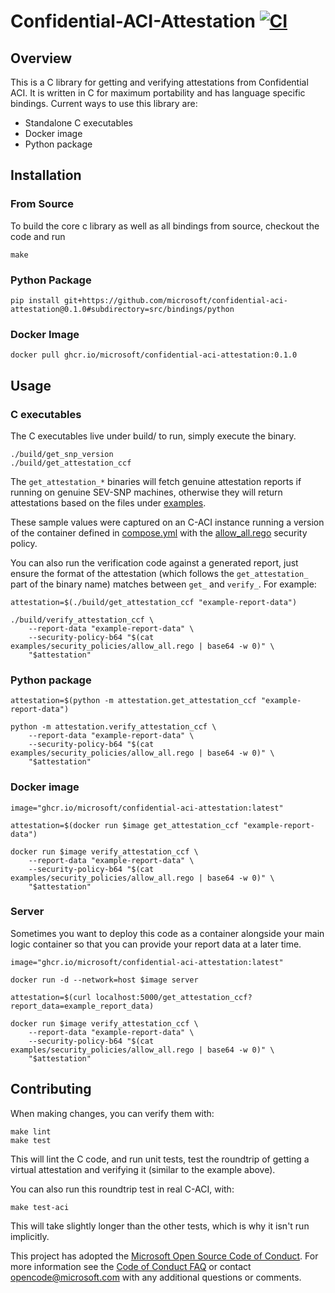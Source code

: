 # Confidential-ACI-Attestation [![CI](https://github.com/microsoft/confidential-aci-attestation/actions/workflows/ci.yml/badge.svg)](https://github.com/microsoft/confidential-aci-attestation/actions/workflows/ci.yml)

## Overview

This is a C library for getting and verifying attestations from Confidential ACI. It is written in C for maximum portability and has language specific bindings. Current ways to use this library are:

- Standalone C executables
- Docker image
- Python package

## Installation

### From Source

To build the core c library as well as all bindings from source, checkout the code and run

```
make
```

### Python Package

```
pip install git+https://github.com/microsoft/confidential-aci-attestation@0.1.0#subdirectory=src/bindings/python
```

### Docker Image

```
docker pull ghcr.io/microsoft/confidential-aci-attestation:0.1.0
```

## Usage

### C executables

The C executables live under build/ to run, simply execute the binary.

```
./build/get_snp_version
./build/get_attestation_ccf
```

The `get_attestation_*` binaries will fetch genuine attestation reports if running on genuine SEV-SNP machines, otherwise they will return attestations based on the files under [examples](examples/).

These sample values were captured on an C-ACI instance running a version of the container defined in [compose.yml](compose.yml) with the [allow_all.rego](examples/security_policies/allow_all.rego) security policy.

You can also run the verification code against a generated report, just ensure the format of the attestation (which follows the `get_attestation_` part of the binary name) matches between `get_` and `verify_`. For example:

```
attestation=$(./build/get_attestation_ccf "example-report-data")

./build/verify_attestation_ccf \
    --report-data "example-report-data" \
    --security-policy-b64 "$(cat examples/security_policies/allow_all.rego | base64 -w 0)" \
    "$attestation"
```

### Python package

```
attestation=$(python -m attestation.get_attestation_ccf "example-report-data")

python -m attestation.verify_attestation_ccf \
    --report-data "example-report-data" \
    --security-policy-b64 "$(cat examples/security_policies/allow_all.rego | base64 -w 0)" \
    "$attestation"
```

### Docker image

```
image="ghcr.io/microsoft/confidential-aci-attestation:latest"

attestation=$(docker run $image get_attestation_ccf "example-report-data")

docker run $image verify_attestation_ccf \
    --report-data "example-report-data" \
    --security-policy-b64 "$(cat examples/security_policies/allow_all.rego | base64 -w 0)" \
    "$attestation"
```

### Server

Sometimes you want to deploy this code as a container alongside your main logic container so that you can provide your report data at a later time.

```
image="ghcr.io/microsoft/confidential-aci-attestation:latest"

docker run -d --network=host $image server

attestation=$(curl localhost:5000/get_attestation_ccf?report_data=example_report_data)

docker run $image verify_attestation_ccf \
    --report-data "example-report-data" \
    --security-policy-b64 "$(cat examples/security_policies/allow_all.rego | base64 -w 0)" \
    "$attestation"
```


## Contributing

When making changes, you can verify them with:

```
make lint
make test
```

This will lint the C code, and run unit tests, test the roundtrip of getting a virtual attestation and verifying it (similar to the example above).

You can also run this roundtrip test in real C-ACI, with:

```
make test-aci
```

This will take slightly longer than the other tests, which is why it isn't run implicitly.

This project has adopted the [Microsoft Open Source Code of Conduct](https://opensource.microsoft.com/codeofconduct/).
For more information see the [Code of Conduct FAQ](https://opensource.microsoft.com/codeofconduct/faq/) or
contact [opencode@microsoft.com](mailto:opencode@microsoft.com) with any additional questions or comments.

